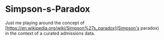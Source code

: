 # Simpson-s-Paradox
Just me playing around the concept of [https://en.wikipedia.org/wiki/Simpson%27s_paradox](Simpson's paradox) in the context of a curated admissions data.
